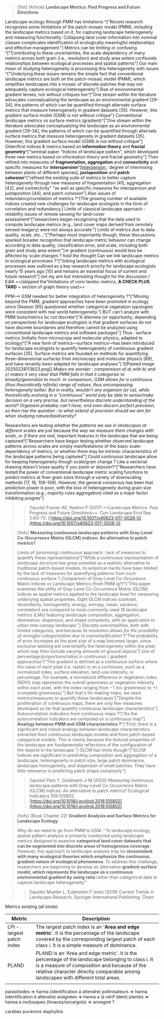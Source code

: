 

> [!list] (Article) **Landscape Metrics: Past Progress and Future Directions**
>
>
Landscape ecology through PMM has limitations ^["Recent research recognizes some limitations of the patch-mosaic model (PMM), including the landscape metrics based on it, for capturing landscape heterogeneity and measuring functionality. Collapsing land cover information into nominal classes complicates identification of ecologically meaningful relationships and effective management."] 
Metrics can be limiting or confusing ^["Contributing to these uncertainties, the scale dependency of many metrics across both grain (i.e., resolution) and study area extent confounds relationships between ecological processes and spatial patterns"] 
Our main mean of studying heterogeneity is processing this heterogeneity with issues ^["Underlying these issues remains the simple fact that conventional landscape metrics are built on the patch-mosaic model (PMM), which simplifies landscapes into a mosaic of discrete patches that may not adequately capture ecological heterogeneity"]
Rise of environmental gradient lenses, not without critiques too^["One stream within the literature advocates conceptualizing the landscape as an environmental gradient [29–34], the patterns of which can be quantified through alternate surface metrics that measure heterogeneity in gradient datasets [35]. However, this gradient surface model (GSM) is not without critique"]
Conventional landscape metrics *vs* surface metrics (gradient)^["One stream within the literature advocates conceptualizing the landscape as an environmental gradient [29–34], the patterns of which can be quantified through alternate surface metrics that measure heterogeneity in gradient datasets [35]. However, this gradient surface model (GSM) is not without critique"]
Older/first indices & metrics based on **information theory** and **fractal geometry**^["seminal paper “Indices of landscape pattern”, which developed three new metrics based on information theory and fractal geometry"]
Then refined into measures of **fragmentation, aggregation** and **connectivity** and specific measures for **interspersion**^[<u>Interpersion </u>: degree of intermixing between plants of different species], **juxtaposition** and **patch cohesion**^["refined the existing suite of metrics to better capture heterogeneity through new measures of fragmentation [41], aggregation [42], and connectivity" "as well as specific measures for interspersion and juxtaposition [44], and patch cohesion"]
Also issues of redundancy/correlation of metrics ?^[The growing number of available indices created new challenges for landscape ecologists in the form of correlation and redundancy.]
Limits of classical landscape approach : reliability issues of remote sensing for land-cover assessment^["researchers began recognizing that the data used to compute landscape metrics (e.g., land cover maps derived from remotely sensed imagery) were not always accurate."]
Limits of metrics due to data quality, scale, etc...^["Perhaps most importantly though, these discussions sparked broader recognition that landscape metric behavior can change according to data quality, classification error, and scale, including both grain and study area extent."]=> gradient (continuous) would less be affected by scale changes ? *hold the thought*
Can we link landscape metrics to ecological processes ?^["linking landscape metrics with ecological processes was outlined as a key research priority for landscape ecologists nearly 15 years ago [10] and remains an essential focus of current and future research"] not my aim but interesting thought for the discussion / EdlA
==[skipped the"limitations of conv landsc metrics, **A CHECK PLUS TARD** + section of graph theory use]==
>
PPM--> GSM needed for better integration of heterogeneity ?^["Moving beyond the PMM, gradient approaches have been promoted in ecology since Gleason [85] questioned whether categorical vegetation typologies were consistent with real world heterogeneity."]
BUT can't analyze with PMM tools/metrics bc not discrete^["A dilemma (or opportunity, depending on perspective) for landscape ecologists is that gradient surfaces do not have discrete boundaries and therefore cannot be analyzed using conventional landscape metrics and software packages"]
Thus : surface metrics (initially from microscopy and molecular physics, adapted to ecology)^["A new form of metrics—surface metrics—has been introduced for landscape ecologists to quantify heterogeneity of continuous gradient surfaces [35]. Surface metrics are founded on methods for quantifying three-dimensional surfaces from microscopy and molecular physics [89], and have recently been adapted for landscape analyses"]
![[Pasted image 20250228113623.png]]
*Makes me wonder : comparaison of a) with b) and c) makes it very clear that PMM fails in that it categorize to broadly/generalize to much. In comparison, GSM allows for a continuous (thus theoratically infinite) range of values, thus encompassing heterogeneity better. But in reality, wouldn't any organism (or us), while theoretically evolving in a “continuous” world only be able to sense/make decision on a very precise, but nevertheless discrete understanding of the world? Organism probably can't have, and even discern perfect precision, so then rise the question : to what extend of precision should we aim for when studying nature/biodiversity?*
>
Researchers are testing whether the *patterns we see in landscapes at different scales* are just because the *way we measure them changes with scale*, or *if there are real*, important features in the landscape that are being captured^["Researchers have begun testing whether observed landscape patterns across scales are simply manifestations of the basic scale-dependency of metrics, or whether there may be intrinsic characteristics of the landscape patterns being captured"]
Could continuous landscape allow for keeping heterogeneity though scale/grain change ? Like a vectorial drawing doesn't loose quality if you zoom or dezoom?^["Researchers have tested the power of conventional landscape metric scaling functions to predict metrics at finer grain sizes through a variety of downscaling methods [17, 18, 106–109]. However, the general consensus has been that prediction power is poor, with the loss of heterogeneity during grain size transformation (e.g., majority rules aggregation) cited as a major factor inhibiting progres"]
>
>>[!quote] Frazier AE, Kedron P (2017) ==Landscape Metrics: Past Progress and Future Directions==. Curr Landscape Ecol Rep 2:63–72. [{https://doi.org/10.1007/s40823-017-0026-0](https://doi.org/10.1007/s40823-017-0026-0) 

>[!info] **Measuring continuous landscape patterns with Gray-Level Co-Occurrence Matrix (GLCM) indices: An alternative to patch metrics?**
>
>Limits of (promising) continuous approach : lack of measures to quantify these representations^["While a continuous representation of landscape structure has great potential as a realistic alternative to traditional patch-based models, its empirical merits have been limited by the lack of measures for quantifying patterns from such continuous surface."]
>Comparison of Gray-Level Co-Occurence Matrix indices vs Landscape Metrics (from PMM ig?)^["This paper examines the utility of Gray-Level Co-Occurrence Matrix (GLCM) indices as spatial metrics applied to the landscape level for measuring underlying spatial properties. Eight GLCM indices (contrast, dissimilarity, homogeneity, energy, entropy, mean, variance, correlation) are compared to most commonly used 18 landscape metrics (LMs) featuring landscape composition, aggregation, dominance, dispersion, and shape complexity, with an application to urban tree canopy landscape."]
Discrete oversimplifies, both with limited categories, and because *its resolution allows for the possibility of wrongful categorization due to oversimplification*^["The probability of error increases as the pixel size of a map becomes larger, since exclusive labeling will oversimplify the heterogeneity within the pixel, which may then include varying amounts of ground objects"]
Use of percentage/proportions/ratios in continuous / gradient approaches^["This gradient is defined as a continuous surface where the value of each pixel (i.e. raster) is on a continuum, such as a normalized index, surface elevation, land-use intensity, or percentage. For example, a normalized difference in vegetation index (NDVI) map represents the overall greenness or vegetation intensity within each pixel, with the index ranging from −1 (no greenness) to +1 (complete greenness)."]
But that's for making maps, we need metrics/measures to quantify those landscapes^["Despite the proliferation of continuous maps, there are only few measures developed so far that quantify continuous landscape characteristics"]
Autocorrelation indicators from continuous maps ?^["As the autocorrelation indicators are computed on a continuous map"]
**Analogy between PMM and GSM characteristics ?**^["First, there is a significant and robust analogy between landscape characteristics extracted from continuous landscape models and from patch-based categorical models. This is mainly because the textural properties of the landscape are fundamentally reflections of the configuration of the objects in the landscape."]
GLCM has limits though^["GLCM indices are significant in predicting composition and aggregation of a landscape, heterogeneity in patch size, large patch dominance, landscape homogeneity, and dispersion of small patches. They have little relevance in predicting patch shape complexity"]
>>[!quote] Park Y, Guldmann J-M (2020) Measuring continuous landscape patterns with Gray-Level Co-Occurrence Matrix (GLCM) indices: An alternative to patch metrics? Ecological Indicators 109:105802. [https://doi.org/10.1016/j.ecolind.2019.105802](https://doi.org/10.1016/j.ecolind.2019.105802)

>[!info] (Book Chapter 22) **Gradient Analysis and Surface Metrics for Landscape Ecology** 
>
> Why do we need to go from PMM to GSM : "In landscape ecology, spatial pattern analysis is primarily conducted using landscape metrics designed to examine **categorical land cover datasets that can be segmented into discrete areas of homogenous coverage**. However, this approach to landscape analysis may be **inconsistent with many ecological theories which emphasize the continuous, gradient nature of ecological phenomena**. To address this challenge, researchers are beginning to develop an alternative **gradient surface model, which represents the landscape as a continuous environmental gradient by using ratio** rather than categorical data to capture landscape heterogeneity."







>>[!quote] Mueller L, Eulenstein F (eds) (2019) Current Trends in Landscape Research. Springer International Publishing, Cham






Metrics existing (all kinds)

| Metric                   | Description                                                                                                                                                                                                                           |
| ------------------------ | ------------------------------------------------------------------------------------------------------------------------------------------------------------------------------------------------------------------------------------- |
| LPI -largest patch index | The largest patch index is an '**Area and edge metric**'. It is the percentage of the landscape covered by the corresponding largest patch of each class i. It is a simple measure of dominance.                                      |
| PLAND                    | PLAND is an 'Area and edge metric'. It is the percentage of the landscape belonging to class i. It is a measure of composition and because of the relative character directly comparable among landscapes with different total areas. |
|                          |                                                                                                                                                                                                                                       |
















parasitoides => hanna (identification à attendre)
pollinisateurs => hanna (identification à attendre)
araignées => hanna a (à vérif ident)
plantes => hanna a
mollusques (limaces/escargots) => annegret ?

carabes
pucerons
staphylins
